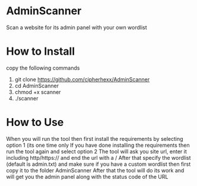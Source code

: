 # AdminScanner
Scan a website for its admin panel with your own wordlist

# How to Install
copy the following commands 

1) git clone https://github.com/cipherhexx/AdminScanner
2) cd AdminScanner
3) chmod +x scanner
4) ./scanner 

# How to Use
When you will run the tool then first install the requirements by selecting option 1 (its one time only
If you have done installing the requirements then run the tool again and select option 2
The tool will ask you site url, enter it including http/https:// and end the url with a /
After that specify the wordlist (default is admin.txt) and make sure if you have a custom wordlist then first copy it to the folder AdminScanner
After that the tool will do its work and will get you the admin panel along with the status code of the URL

